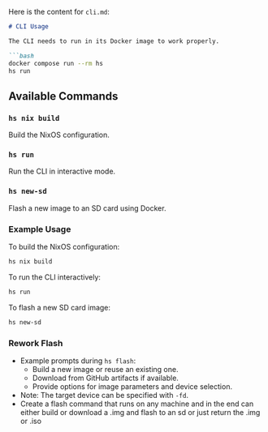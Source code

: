 Here is the content for `cli.md`:

```markdown
# CLI Usage

The CLI needs to run in its Docker image to work properly.

```bash
docker compose run --rm hs
hs run
```

## Available Commands

### `hs nix build`
Build the NixOS configuration.

### `hs run`
Run the CLI in interactive mode.

### `hs new-sd`
Flash a new image to an SD card using Docker.

### Example Usage

To build the NixOS configuration:
```bash
hs nix build
```

To run the CLI interactively:
```bash
hs run
```

To flash a new SD card image:
```bash
hs new-sd
```

### Rework  Flash
- Example prompts during `hs flash`:
  - Build a new image or reuse an existing one.
  - Download from GitHub artifacts if available.
  - Provide options for image parameters and device selection.
- Note: The target device can be specified with `-fd`.
- Create a flash command that runs on any machine and in the end can either build or download a .img and flash to an sd or just return the .img or .iso
